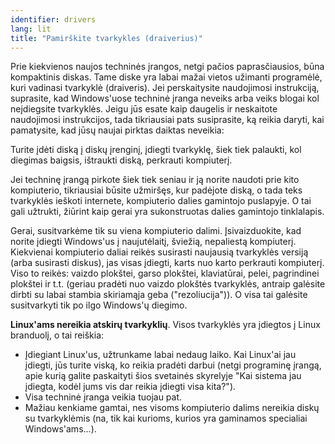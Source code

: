 ```yaml
---
identifier: drivers
lang: lit
title: "Pamirškite tvarkykles (draiverius)"
---
```


Prie kiekvienos naujos techninės įrangos, netgi pačios paprasčiausios, būna kompaktinis diskas. Tame diske yra labai mažai vietos užimanti programėlė, kuri vadinasi tvarkyklė (draiveris). Jei perskaitysite naudojimosi instrukciją, suprasite, kad Windows'uose techninė įranga neveiks arba veiks blogai kol neįdiegsite tvarkyklės. Jeigu jūs esate kaip daugelis ir neskaitote naudojimosi instrukcijos, tada tikriausiai pats susiprasite, ką reikia daryti, kai pamatysite, kad jūsų naujai pirktas daiktas neveikia:

Turite įdėti diską į diskų įrenginį, įdiegti tvarkyklę, šiek tiek palaukti, kol diegimas baigsis, ištraukti diską, perkrauti kompiuterį.

Jei techninę įrangą pirkote šiek tiek seniau ir ją norite naudoti prie kito kompiuterio, tikriausiai būsite užmiršęs, kur padėjote diską, o tada teks tvarkyklės ieškoti internete, kompiuterio dalies gamintojo puslapyje. O tai gali užtrukti, žiūrint kaip gerai yra sukonstruotas dalies gamintojo tinklalapis.

Gerai, susitvarkėme tik su viena kompiuterio dalimi. Įsivaizduokite, kad norite įdiegti Windows'us į naujutėlaitį, šviežią, nepaliestą kompiuterį. Kiekvienai kompiuterio daliai reikės susirasti naujausią tvarkyklės versiją (arba susirasti diskus), jas visas įdiegti, karts nuo karto perkrauti kompiuterį. Viso to reikės: vaizdo plokštei, garso plokštei, klaviatūrai, pelei, pagrindinei plokštei ir t.t. (geriau pradėti nuo vaizdo plokštės tvarkyklės, antraip galėsite dirbti su labai stambia skiriamąja geba ("rezoliucija")). O visa tai galėsite susitvarkyti tik po ilgo Windows'ų diegimo.

<b>Linux'ams nereikia atskirų tvarkyklių</b>. Visos tvarkyklės yra įdiegtos į Linux branduolį, o tai reiškia:

<ul>
<li>Įdiegiant Linux'us, užtrunkame labai nedaug laiko. Kai Linux'ai jau įdiegti, jūs turite viską, ko reikia pradėti darbui (netgi programinę įrangą, apie kurią galite paskaityti šios svetainės skyrelyje "Kai sistema jau įdiegta, kodėl jums vis dar reikia įdiegti visa kita?").</li>
<li>Visa techninė įranga veikia tuojau pat.</li>
<li>Mažiau kenkiame gamtai, nes visoms kompiuterio dalims nereikia diskų su tvarkyklėmis (na, tik kai kurioms, kurios yra gaminamos specialiai Windows'ams...).</li>
</ul>




